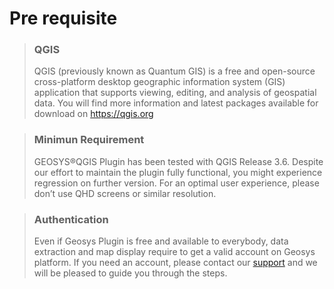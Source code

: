 # Pre requisite 


<!-- theme: warning -->
> ### QGIS
>
>QGIS (previously known as Quantum GIS) is a free and open-source cross-platform desktop geographic information system (GIS) application that supports viewing, editing, and analysis of geospatial data. You will find more information and latest packages available for download on https://qgis.org 


<!-- theme: warning -->
> ### Minimun Requirement
> GEOSYS®QGIS Plugin has been tested with QGIS Release 3.6. Despite our effort to maintain the plugin fully functional, you might experience regression on further version. 
For an optimal user experience, please don’t use QHD screens or similar resolution.


<!-- theme: warning -->

>### Authentication
>Even if Geosys Plugin is free and available to everybody, data extraction and map display require to get a valid account on Geosys platform.
If you need an account, please contact our [support](Api.Support@geosys.com) and we will be pleased to guide you through the steps.

